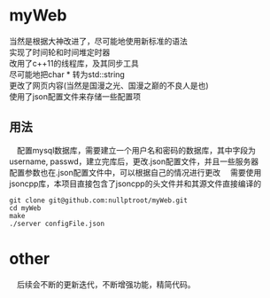 # myWeb

当然是根据大神改进了，尽可能地使用新标准的语法<br>实现了时间轮和时间堆定时器<br>改用了c++11的线程库，及其同步工具<br>尽可能地把char * 转为std::string<br>更改了网页内容(当然是国漫之光、国漫之巅的不良人是也)<br>使用了json配置文件来存储一些配置项<br>

## 用法
&emsp;配置mysql数据库，需要建立一个用户名和密码的数据库，其中字段为<br>username, passwd，建立完库后，更改.json配置文件，并且一些服务器<br>配置参数也在.json配置文件中，可以根据自己的情况进行更改
&emsp;需要使用jsoncpp库，本项目直接包含了jsoncpp的头文件并和其源文件直接编译的
```shell
git clone git@github.com:nullptroot/myWeb.git
cd myWeb
make
./server configFile.json
```

# other
&emsp;后续会不断的更新迭代，不断增强功能，精简代码。